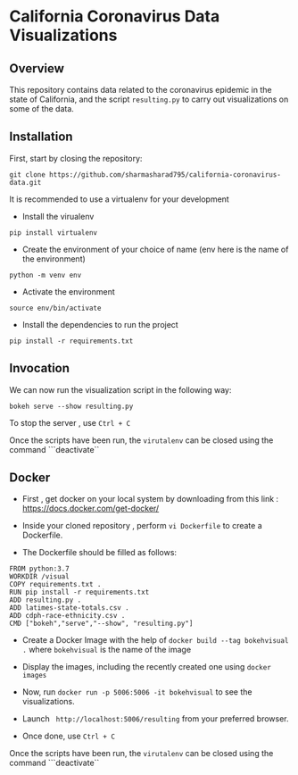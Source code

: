 # California Coronavirus Data Visualizations

## Overview
This repository contains data related to the coronavirus epidemic in the state of California, and the script ```resulting.py``` to carry out visualizations on some of the data.

## Installation
First, start by closing the repository:
```
git clone https://github.com/sharmasharad795/california-coronavirus-data.git
```
It is recommended to use a virtualenv for your development
- Install the virualenv
```
pip install virtualenv
```
- Create the environment of your choice of name (env here is the name of the environment)
```
python -m venv env 
```
- Activate the environment
```
source env/bin/activate
```
- Install the dependencies to run the project
```
pip install -r requirements.txt
```

## Invocation

We can now run the visualization script in the following way:

```
bokeh serve --show resulting.py
```
To stop the server , use ```Ctrl + C```

Once the scripts have been run, the ```virutalenv``` can be closed using the command ```deactivate``


## Docker
- First , get docker on your local system by downloading from this link : https://docs.docker.com/get-docker/

- Inside your cloned repository , perform ```vi Dockerfile``` to create a Dockerfile.

- The Dockerfile should be filled as follows:

```
FROM python:3.7
WORKDIR /visual
COPY requirements.txt .
RUN pip install -r requirements.txt
ADD resulting.py .
ADD latimes-state-totals.csv .
ADD cdph-race-ethnicity.csv .
CMD ["bokeh","serve","--show", "resulting.py"]
```
- Create a Docker Image with the help of ```docker build --tag bokehvisual .``` where ```bokehvisual``` is the name of the image

- Display the images, including the recently created one using ```docker images```

- Now, run ```docker run -p 5006:5006 -it bokehvisual``` to see the visualizations.

- Launch ``` http://localhost:5006/resulting``` from your preferred browser.

- Once done, use ```Ctrl + C```

Once the scripts have been run, the ```virutalenv``` can be closed using the command ```deactivate``



